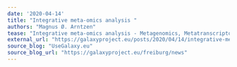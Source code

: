 ```yaml
---
date: '2020-04-14'
title: "Integrative meta-omics analysis "
authors: "Magnus Ø. Arntzen"
tease: "Integrative meta-omics analysis - Metagenomics, Metatranscriptomics, Metaproteomics"
external_url: "https://galaxyproject.eu/posts/2020/04/14/integrative-meta-omics/"
source_blog: "UseGalaxy.eu"
source_blog_url: "https://galaxyproject.eu/freiburg/news"
---
```

